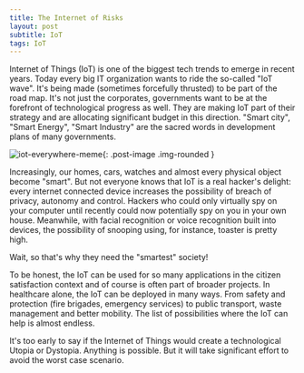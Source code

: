 ```yaml
---
title: The Internet of Risks
layout: post
subtitle: IoT
tags: IoT
---
```

Internet of Things (IoT) is one of the biggest tech trends to emerge in recent years. Today every big IT organization wants to ride the so-called "IoT wave". It's being made (sometimes forcefully thrusted) to be part of the road map. It's not just the corporates, governments want to be at the forefront of technological progress as well. They are making IoT part of their strategy and are allocating significant budget in this direction. "Smart city", "Smart Energy", "Smart Industry" are the sacred words in development plans of many governments.

![iot-everywhere-meme](/images/2018-06-14-iot.jpg){: .post-image .img-rounded }

Increasingly, our homes, cars, watches and almost every physical object become "smart". But not everyone knows that IoT is a real hacker's delight: every internet connected device increases the possibility of breach of privacy, autonomy and control. Hackers who could only virtually spy on your computer until recently could now potentially spy on you in your own house. Meanwhile, with facial recognition or voice recognition built into devices, the possibility of snooping using, for instance, toaster is pretty high.

Wait, so that's why they need the "smartest" society!

To be honest, the IoT can be used for so many applications in the citizen satisfaction context and of course is often part of broader projects. In healthcare alone, the IoT can be deployed in many ways. From safety and protection (fire brigades, emergency services) to public transport, waste management and better mobility. The list of possibilities where the IoT can help is almost endless.

It's too early to say if the Internet of Things would create a technological Utopia or Dystopia. Anything is possible. But it will take significant effort to avoid the worst case scenario.
